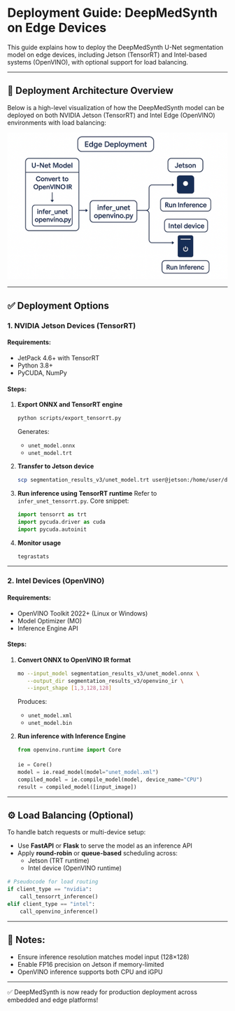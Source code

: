 # Deployment Guide: DeepMedSynth on Edge Devices

This guide explains how to deploy the DeepMedSynth U-Net segmentation model on edge devices, including Jetson (TensorRT) and Intel-based systems (OpenVINO), with optional support for load balancing.

---

## 📡 Deployment Architecture Overview

Below is a high-level visualization of how the DeepMedSynth model can be deployed on both NVIDIA Jetson (TensorRT) and Intel Edge (OpenVINO) environments with load balancing:

![Edge Deployment Architecture](../assets/edge_deployment_architecture.png)

---

## ✅ Deployment Options

### 1. NVIDIA Jetson Devices (TensorRT)
#### Requirements:
- JetPack 4.6+ with TensorRT
- Python 3.8+
- PyCUDA, NumPy

#### Steps:
1. **Export ONNX and TensorRT engine**
   ```bash
   python scripts/export_tensorrt.py
   ```
   Generates:
   - `unet_model.onnx`
   - `unet_model.trt`

2. **Transfer to Jetson device**
   ```bash
   scp segmentation_results_v3/unet_model.trt user@jetson:/home/user/deepmedsynth/
   ```

3. **Run inference using TensorRT runtime**
   Refer to `infer_unet_tensorrt.py`. Core snippet:
   ```python
   import tensorrt as trt
   import pycuda.driver as cuda
   import pycuda.autoinit
   ```

4. **Monitor usage**
   ```bash
   tegrastats
   ```

---

### 2. Intel Devices (OpenVINO)
#### Requirements:
- OpenVINO Toolkit 2022+ (Linux or Windows)
- Model Optimizer (MO)
- Inference Engine API

#### Steps:
1. **Convert ONNX to OpenVINO IR format**
   ```bash
   mo --input_model segmentation_results_v3/unet_model.onnx \
      --output_dir segmentation_results_v3/openvino_ir \
      --input_shape [1,3,128,128]
   ```
   Produces:
   - `unet_model.xml`
   - `unet_model.bin`

2. **Run inference with Inference Engine**
   ```python
   from openvino.runtime import Core

   ie = Core()
   model = ie.read_model(model="unet_model.xml")
   compiled_model = ie.compile_model(model, device_name="CPU")
   result = compiled_model([input_image])
   ```

---

## ⚙️ Load Balancing (Optional)
To handle batch requests or multi-device setup:

- Use **FastAPI** or **Flask** to serve the model as an inference API
- Apply **round-robin** or **queue-based** scheduling across:
  - Jetson (TRT runtime)
  - Intel device (OpenVINO runtime)

```python
# Pseudocode for load routing
if client_type == "nvidia":
    call_tensorrt_inference()
elif client_type == "intel":
    call_openvino_inference()
```

---

## 📌 Notes:
- Ensure inference resolution matches model input (128×128)
- Enable FP16 precision on Jetson if memory-limited
- OpenVINO inference supports both CPU and iGPU

---

✅ DeepMedSynth is now ready for production deployment across embedded and edge platforms!
